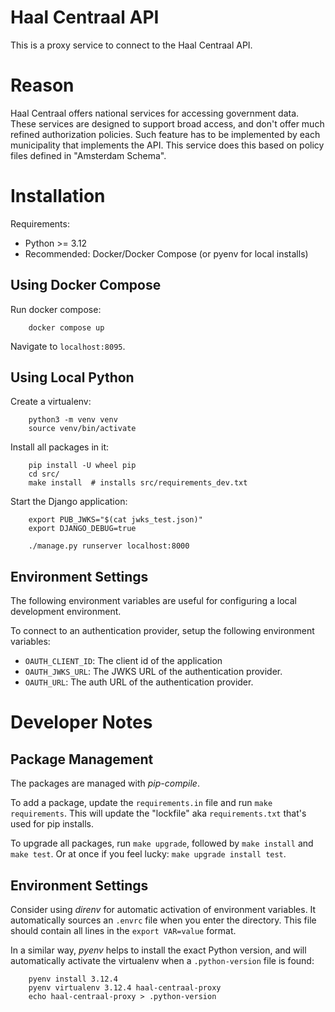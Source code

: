 # Haal Centraal API

This is a proxy service to connect to the Haal Centraal API.

# Reason

Haal Centraal offers national services for accessing government data.
These services are designed to support broad access, and don't offer much refined authorization policies.
Such feature has to be implemented by each municipality that implements the API.
This service does this based on policy files defined in "Amsterdam Schema".

# Installation

Requirements:

* Python >= 3.12
* Recommended: Docker/Docker Compose (or pyenv for local installs)

## Using Docker Compose

Run docker compose:
```
    docker compose up
```

Navigate to `localhost:8095`.

## Using Local Python

Create a virtualenv:

```
    python3 -m venv venv
    source venv/bin/activate
```

Install all packages in it:
```
    pip install -U wheel pip
    cd src/
    make install  # installs src/requirements_dev.txt
```

Start the Django application:
```
    export PUB_JWKS="$(cat jwks_test.json)"
    export DJANGO_DEBUG=true

    ./manage.py runserver localhost:8000
```

## Environment Settings

The following environment variables are useful for configuring a local development environment.

To connect to an authentication provider, setup the following environment variables:
* `OAUTH_CLIENT_ID`: The client id of the application
* `OAUTH_JWKS_URL`: The JWKS URL of the authentication provider.
* `OAUTH_URL`:  The auth URL of the authentication provider.

# Developer Notes

## Package Management

The packages are managed with *pip-compile*.

To add a package, update the `requirements.in` file and run `make requirements`.
This will update the "lockfile" aka `requirements.txt` that's used for pip installs.

To upgrade all packages, run `make upgrade`, followed by `make install` and `make test`.
Or at once if you feel lucky: `make upgrade install test`.

## Environment Settings

Consider using *direnv* for automatic activation of environment variables.
It automatically sources an ``.envrc`` file when you enter the directory.
This file should contain all lines in the `export VAR=value` format.

In a similar way, *pyenv* helps to install the exact Python version,
and will automatically activate the virtualenv when a `.python-version` file is found:

```
    pyenv install 3.12.4
    pyenv virtualenv 3.12.4 haal-centraal-proxy
    echo haal-centraal-proxy > .python-version
```
